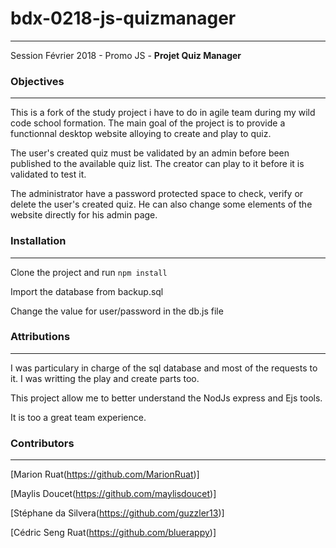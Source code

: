 # bdx-0218-js-quizmanager
-------------------------
Session Février 2018 - Promo JS - **Projet Quiz Manager**

### Objectives
-------------

This is a fork of the study project i have to do in agile team during my wild code school formation.
The main goal of the project is to provide a functionnal desktop website alloying to create and play to quiz.

The user's created quiz must be validated by an admin before been published to the available quiz list.
The creator can play to it before it is validated to test it.

The administrator have a password protected space to check, verify or delete the user's created quiz.
He can also change some elements of the website directly for his admin page.

### Installation
---------------

Clone the project and run `npm install`

Import the database from backup.sql

Change the value for user/password in the db.js file

### Attributions
---------------

I was particulary in charge of the sql database and most of the requests to it.
I was writting the play and create parts too.

This project allow me to better understand the NodJs express and Ejs tools.

It is too a great team experience.

### Contributors
----------------

[Marion Ruat(https://github.com/MarionRuat)]

[Maylis Doucet(https://github.com/maylisdoucet)]

[Stéphane da Silvera(https://github.com/guzzler13)]

[Cédric Seng Ruat(https://github.com/bluerappy)]
